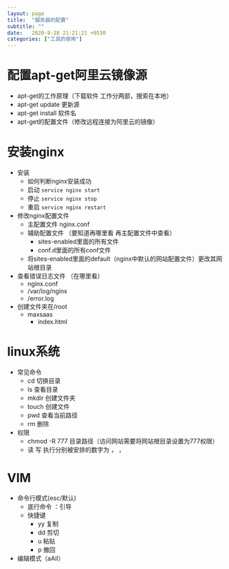 ```yaml
---
layout: page
title:  "服务器的配置"
subtitle: ""
date:   2020-9-28 21:21:21 +0530
categories: ["工具的使用"]
---
```



# 配置apt-get阿里云镜像源
- apt-get的工作原理（下载软件 工作分两部，搜索在本地）
- apt-get update 更新源
- apt-get install 软件名
- apt-get的配置文件（修改远程连接为阿里云的镜像）

# 安装nginx
- 安装 
	- 如何判断nginx安装成功
	- 启动 `service nginx start`
	- 停止 `service nginx stop`
	- 重启 `service nginx restart`
- 修改nginx配置文件
	- 主配置文件 nginx.conf
	- 辅助配置文件 （要知道再哪里看 再主配置文件中查看）
		- sites-enabled里面的所有文件
		- conf.d里面的所有conf文件
	- 将sites-enabled里面的default（nginx中默认的网站配置文件）更改其网站根目录
- 查看错误日志文件 （在哪里看）
    - nginx.conf
    - /var/log/nginx
    - /error.log
- 创建文件夹在/root
    - maxsaas
        - index.html

# linux系统
- 常见命令
	- cd    切换目录
	- ls    查看目录
	- mkdir 创建文件夹
	- touch 创建文件
	- pwd   查看当前路径
	- rm    删除
- 权限
	- chmod -R 777 目录路径（访问网站需要将网站根目录设置为777权限）
	- 读 写 执行分别被安排的数字为 ， ， 

# VIM
- 命令行模式(esc/默认)
	- 底行命令 ：引导
	- 快捷键
		- yy  复制
		- dd  剪切
		- u   粘贴
		- p   撤回
- 编辑模式（aAiI）
